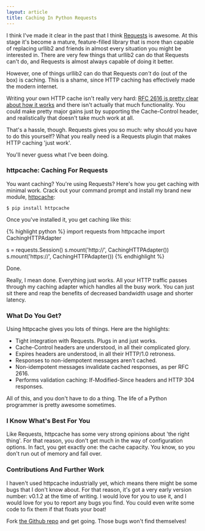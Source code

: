 ```yaml
---
layout: article
title: Caching In Python Requests
---
```


I think I've made it clear in the past that I think
[Requests](http://python-requests.org/) is awesome. At this stage it's become
a mature, feature-filled library that is more than capable of replacing urllib2
and friends in almost every situation you might be interested in. There are
very few things that urllib2 can do that Requests can't do, and Requests is
almost always capable of doing it better.

However, one of things urllib2 can do that Requests _can't_ do (out of the box)
is caching. This is a shame, since HTTP caching has effectively made the modern
internet.

Writing your own HTTP cache isn't really very hard:
[RFC 2616 is pretty clear about how it works](http://pretty-rfc.herokuapp.com/RFC2616#caching)
and there isn't actually that much functionality. You could make pretty major
gains just by supporting the Cache-Control header, and realistically that
doesn't take much work at all.

That's a hassle, though. Requests gives you so much: why should you have to do
this yourself? What you really need is a Requests plugin that makes HTTP
caching 'just work'.

You'll never guess what I've been doing.

### httpcache: Caching For Requests

You want caching? You're using Requests? Here's how you get caching with
minimal work. Crack out your command prompt and install my brand new module,
[httpcache](http://httpcache.readthedocs.org/en/latest/):

    $ pip install httpcache

Once you've installed it, you get caching like this:

{% highlight python %}
import requests
from httpcache import CachingHTTPAdapter

s = requests.Session()
s.mount('http://', CachingHTTPAdapter())
s.mount('https://', CachingHTTPAdapter())
{% endhighlight %}

Done.

Really, I mean done. Everything just works. All your HTTP traffic passes
through my caching adapter which handles all the busy work. You can just sit
there and reap the benefits of decreased bandwidth usage and shorter latency.

### What Do You Get?

Using httpcache gives you lots of things. Here are the highlights:

- Tight integration with Requests. Plugs in and just works.
- Cache-Control headers are understood, in all their complicated glory.
- Expires headers are understood, in all their HTTP/1.0 retroness.
- Responses to non-idempotent messages aren't cached.
- Non-idempotent messages invalidate cached responses, as per RFC 2616.
- Performs validation caching: If-Modified-Since headers and HTTP 304
  responses.

All of this, and you don't have to do a thing. The life of a Python programmer
is pretty awesome sometimes.

### I Know What's Best For You

Like Requests, httpcache has some very strong opinions about 'the right thing'.
For that reason, you don't get much in the way of configuration options. In
fact, you get exactly one: the cache capacity. You know, so you don't run out
of memory and fall over.

### Contributions And Further Work

I haven't used httpcache industrially yet, which means there might be some bugs
that I don't know about. For that reason, it's got a very early version number:
v0.1.2 at the time of writing. I would love for you to use it, and I would love
for you to report any bugs you find. You could even write some code to fix them
if that floats your boat!

Fork [the Github repo](https://github.com/Lukasa/httpcache) and get going.
Those bugs won't find themselves!
